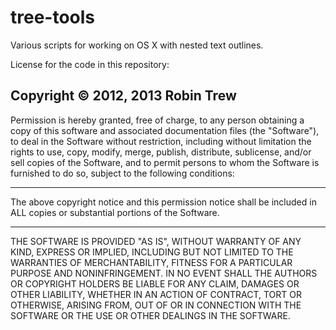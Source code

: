tree-tools
==========

Various scripts for working on OS X with nested text outlines.

License for the code in this repository:

Copyright © 2012, 2013 Robin Trew
--

Permission is hereby granted, free of charge, 
to any person obtaining a copy of this software 
and associated documentation files (the "Software"), 
to deal in the Software without restriction, 
including without limitation the rights to use, copy, 
modify, merge, publish, distribute, sublicense, 
and/or sell copies of the Software, and to permit persons 
to whom the Software is furnished to do so, 
subject to the following conditions:

*******
The above copyright notice and this permission notice 
shall be included in ALL copies 
or substantial portions of the Software.
*******

THE SOFTWARE IS PROVIDED "AS IS", WITHOUT WARRANTY OF ANY KIND, 
EXPRESS OR IMPLIED, INCLUDING BUT NOT LIMITED TO THE WARRANTIES 
OF MERCHANTABILITY, FITNESS FOR A PARTICULAR PURPOSE AND NONINFRINGEMENT. 
IN NO EVENT SHALL THE AUTHORS OR COPYRIGHT HOLDERS BE LIABLE FOR ANY CLAIM, 
DAMAGES OR OTHER LIABILITY, WHETHER IN AN ACTION OF CONTRACT, 
TORT OR OTHERWISE, ARISING FROM, OUT OF OR IN CONNECTION WITH THE SOFTWARE 
OR THE USE OR OTHER DEALINGS IN THE SOFTWARE.
